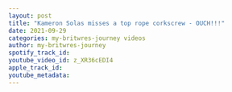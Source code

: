 ```yaml
---
layout: post
title: "Kameron Solas misses a top rope corkscrew - OUCH!!!"
date: 2021-09-29
categories: my-britwres-journey videos
author: my-britwres-journey
spotify_track_id: 
youtube_video_id: z_XR36cEDI4
apple_track_id: 
youtube_metadata: 
---
```

